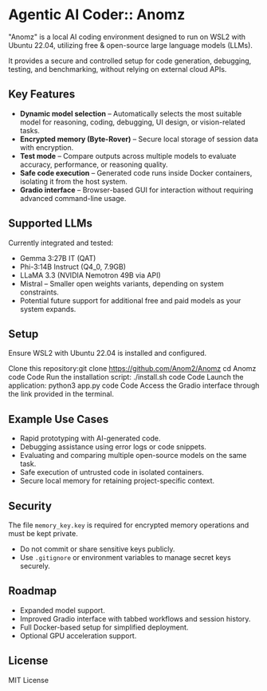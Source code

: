 # Agentic AI Coder:: Anomz

"Anomz" is a local AI coding environment designed to run on WSL2 with Ubuntu 22.04, utilizing free & open-source large language models (LLMs).

It provides a secure and controlled setup for code generation, debugging, testing, and benchmarking, without relying on external cloud APIs.

## Key Features

-   **Dynamic model selection** – Automatically selects the most suitable model for reasoning, coding, debugging, UI design, or vision-related tasks.
-   **Encrypted memory (Byte-Rover)** – Secure local storage of session data with encryption.
-   **Test mode** – Compare outputs across multiple models to evaluate accuracy, performance, or reasoning quality.
-   **Safe code execution** – Generated code runs inside Docker containers, isolating it from the host system.
-   **Gradio interface** – Browser-based GUI for interaction without requiring advanced command-line usage.

## Supported LLMs

Currently integrated and tested:

-   Gemma 3:27B IT (QAT)
-   Phi-3:14B Instruct (Q4_0, 7.9GB)
-   LLaMA 3.3 (NVIDIA Nemotron 49B via API)
-   Mistral – Smaller open weights variants, depending on system constraints.
-   Potential future support for additional free and paid models as your system expands.

## Setup

Ensure WSL2 with Ubuntu 22.04 is installed and configured.

Clone this repository:git clone https://github.com/Anom2/Anomz
cd Anomz
code
Code
Run the installation script:
./install.sh
code
Code
Launch the application:
python3 app.py
code
Code
Access the Gradio interface through the link provided in the terminal.

## Example Use Cases

-   Rapid prototyping with AI-generated code.
-   Debugging assistance using error logs or code snippets.
-   Evaluating and comparing multiple open-source models on the same task.
-   Safe execution of untrusted code in isolated containers.
-   Secure local memory for retaining project-specific context.

## Security

The file `memory_key.key` is required for encrypted memory operations and must be kept private.

-   Do not commit or share sensitive keys publicly.
-   Use `.gitignore` or environment variables to manage secret keys securely.

## Roadmap

-   Expanded model support.
-   Improved Gradio interface with tabbed workflows and session history.
-   Full Docker-based setup for simplified deployment.
-   Optional GPU acceleration support.

## License

MIT License